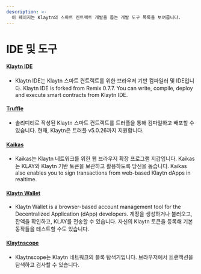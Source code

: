 ```yaml
---
description: >-
  이 페이지는 Klaytn의 스마트 컨트랙트 개발을 돕는 개발 도구 목록을 보여줍니다.
---
```


# IDE 및 도구 <a id="ide-and-tools"></a>

#### [Klaytn IDE][] <a id="klaytn-ide"></a>

* Klaytn IDE는 Klaytn 스마트 컨트랙트를 위한 브라우저 기반 컴파일러 및 IDE입니다. Klaytn IDE is forked from Remix 0.7.7. You can write, compile, deploy and execute smart contracts from Klaytn IDE.

#### [Truffle][]  <a id="truffle"></a>

* 솔리디티로 작성된 Klaytn 스마트 컨트랙트를 트러플을 통해 컴파일하고 배포할 수 있습니다. 현재, Klaytn은 트러플 v5.0.26까지 지원합니다.

#### [Kaikas][] <a id="kaikas"></a>

* Kaikas는 Klaytn 네트워크를 위한 웹 브라우저 확장 프로그램 지갑입니다. Kaikas는 KLAY와 Klaytn 기반 토큰을 보관하고 활용하도록 당신을 돕습니다. Kaikas also enables you to sign transactions from web-based Klaytn dApps in realtime.

#### [Klaytn Wallet][]  <a id="klaytn-wallet"></a>

* Klaytn Wallet is a browser-based account management tool for the Decentralized Application (dApp) developers. 계정을 생성하거나 불러오고, 잔액을 확인하고, KLAY를 전송할 수 있습니다. 자신의 Klaytn 토큰을 등록해 기본 동작들을 테스트할 수도 있습니다.

#### [Klaytnscope][]  <a id="klaytnscope"></a>

* Klaytnscope는 Klaytn 네트워크의 블록 탐색기입니다. 브라우저에서 트랜잭션을 탐색하고 검사할 수 있습니다.


[Klaytn IDE]: ../../toolkit/klaytn-ide.md
[Truffle]: ../../toolkit/truffle.md
[Kaikas]: ../../toolkit/kaikas.md
[Klaytn Wallet]: ../../toolkit/klaytn-wallet.md
[Klaytnscope]: ../../toolkit/klaytnscope.md

